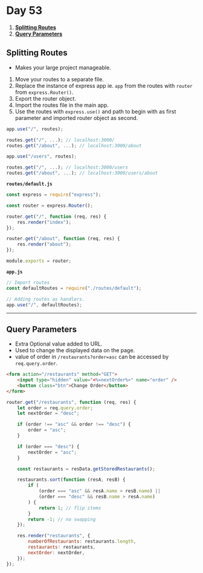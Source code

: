 # **Day 53** <!-- omit in toc -->

1. [**Splitting Routes**](#splitting-routes)
2. [**Query Parameters**](#query-parameters)

## **Splitting Routes**

-   Makes your large project manageable.

1. Move your routes to a separate file.
2. Replace the instance of express app ie. `app` from the routes with `router` from `express.Router()`.
3. Export the router object.
4. Import the routes file in the main app.
5. Use the routes with `express.use()` and path to begin with as first parameter and imported router object as second.

```javascript
app.use("/", routes);

routes.get("/", ...); // localhost:3000/
routes.get("/about", ...); // localhost:3000/about
```

```javascript
app.use("/users", routes);

routes.get("/", ...); // localhost:3000/users
routes.get("/about", ...); // localhost:3000/users/about
```

**`routes/default.js`**

```javascript
const express = require("express");

const router = express.Router();

router.get("/", function (req, res) {
    res.render("index");
});

router.get("/about", function (req, res) {
    res.render("about");
});

module.exports = router;
```

**`app.js`**

```javascript
// Import routes
const defaultRoutes = require("./routes/default");

// Adding routes as handlers.
app.use("/", defaultRoutes);
```

---

## **Query Parameters**

-   Extra Optional value added to URL.
-   Used to change the displayed data on the page.
-   value of order in `/restaurants?order=asc` can be accessed by `req.query.order`.

```html
<form action="/restaurants" method="GET">
    <input type="hidden" value="<%=nextOrder%>" name="order" />
    <button class="btn">Change Order</button>
</form>
```

```javascript
router.get("/restaurants", function (req, res) {
    let order = req.query.order;
    let nextOrder = "desc";

    if (order !== "asc" && order !== "desc") {
        order = "asc";
    }

    if (order === "desc") {
        nextOrder = "asc";
    }

    const restaurants = resData.getStoredRestaurants();

    restaurants.sort(function (resA, resB) {
        if (
            (order === "asc" && resA.name > resB.name) ||
            (order === "desc" && resB.name > resA.name)
        ) {
            return 1; // flip items
        }
        return -1; // no swapping
    });

    res.render("restaurants", {
        numberOfRestaurants: restaurants.length,
        restaurants: restaurants,
        nextOrder: nextOrder,
    });
});
```
